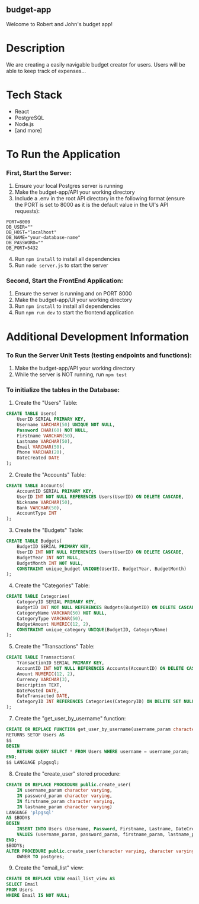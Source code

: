 ## budget-app

Welcome to Robert and John's budget app!

# Description

We are creating a easily navigable budget creator for users. Users will be able to keep track of expenses...

# Tech Stack

-   React
-   PostgreSQL
-   Node.js
-   [and more]

# To Run the Application

### First, Start the Server:

1. Ensure your local Postgres server is running
2. Make the budget-app/API your working directory
3. Include a .env in the root API directory in the following format (ensure the PORT is set to 8000 as it is the default value in the UI's API requests):

```
PORT=8000
DB_USER=""
DB_HOST="localhost"
DB_NAME="your-database-name"
DB_PASSWORD=""
DB_PORT=5432
```

4. Run `npm install` to install all dependencies
5. Run `node server.js` to start the server

### Second, Start the FrontEnd Application:

1. Ensure the server is running and on PORT 8000
2. Make the budget-app/UI your working directory
3. Run `npm install` to install all dependencies
4. Run `npm run dev` to start the frontend application

# Additional Development Information

### To Run the Server Unit Tests (testing endpoints and functions):

1. Make the budget-app/API your working directory
2. While the server is NOT running, run `npm test`

### To initialize the tables in the Database:

1. Create the "Users" Table:

```sql
CREATE TABLE Users(
    UserID SERIAL PRIMARY KEY,
    Username VARCHAR(50) UNIQUE NOT NULL,
    Password CHAR(60) NOT NULL,
    Firstname VARCHAR(50),
    Lastname VARCHAR(50),
	Email VARCHAR(50),
	Phone VARCHAR(20),
	DateCreated DATE
);
```

2. Create the "Accounts" Table:

```sql
CREATE TABLE Accounts(
	AccountID SERIAL PRIMARY KEY,
	UserID INT NOT NULL REFERENCES Users(UserID) ON DELETE CASCADE,
	Nickname VARCHAR(50),
	Bank VARCHAR(50),
	AccountType INT
);
```

3. Create the "Budgets" Table:

```sql
CREATE TABLE Budgets(
	BudgetID SERIAL PRIMARY KEY,
	UserID INT NOT NULL REFERENCES Users(UserID) ON DELETE CASCADE,
	BudgetYear INT NOT NULL,
	BudgetMonth INT NOT NULL,
	CONSTRAINT unique_budget UNIQUE(UserID, BudgetYear, BudgetMonth)
);
```

4. Create the "Categories" Table:

```sql
CREATE TABLE Categories(
	CategoryID SERIAL PRIMARY KEY,
	BudgetID INT NOT NULL REFERENCES Budgets(BudgetID) ON DELETE CASCADE,
	CategoryName VARCHAR(50) NOT NULL,
	CategoryType VARCHAR(50),
	BudgetAmount NUMERIC(12, 2),
	CONSTRAINT unique_category UNIQUE(BudgetID, CategoryName)
);
```

5. Create the "Transactions" Table:

```sql
CREATE TABLE Transactions(
	TransactionID SERIAL PRIMARY KEY,
	AccountID INT NOT NULL REFERENCES Accounts(AccountID) ON DELETE CASCADE,
	Amount NUMERIC(12, 2),
	Currency VARCHAR(3),
	Description TEXT,
	DatePosted DATE,
	DateTransacted DATE,
	CategoryID INT REFERENCES Categories(CategoryID) ON DELETE SET NULL
);
```

7. Create the "get_user_by_username" function:

```sql
CREATE OR REPLACE FUNCTION get_user_by_username(username_param character varying)
RETURNS SETOF Users AS
$$
BEGIN
    RETURN QUERY SELECT * FROM Users WHERE username = username_param;
END;
$$ LANGUAGE plpgsql;

```

8. Create the "create_user" stored procedure:

```sql
CREATE OR REPLACE PROCEDURE public.create_user(
	IN username_param character varying,
	IN password_param character varying,
	IN firstname_param character varying,
	IN lastname_param character varying)
LANGUAGE 'plpgsql'
AS $BODY$
BEGIN
    INSERT INTO Users (Username, Password, Firstname, Lastname, DateCreated)
    VALUES (username_param, password_param, firstname_param, lastname_param, CURRENT_DATE);
END;
$BODY$;
ALTER PROCEDURE public.create_user(character varying, character varying, character varying, character varying)
    OWNER TO postgres;
```

9. Create the "email_list" view:

```sql
CREATE OR REPLACE VIEW email_list_view AS
SELECT Email
FROM Users
WHERE Email IS NOT NULL;
```
